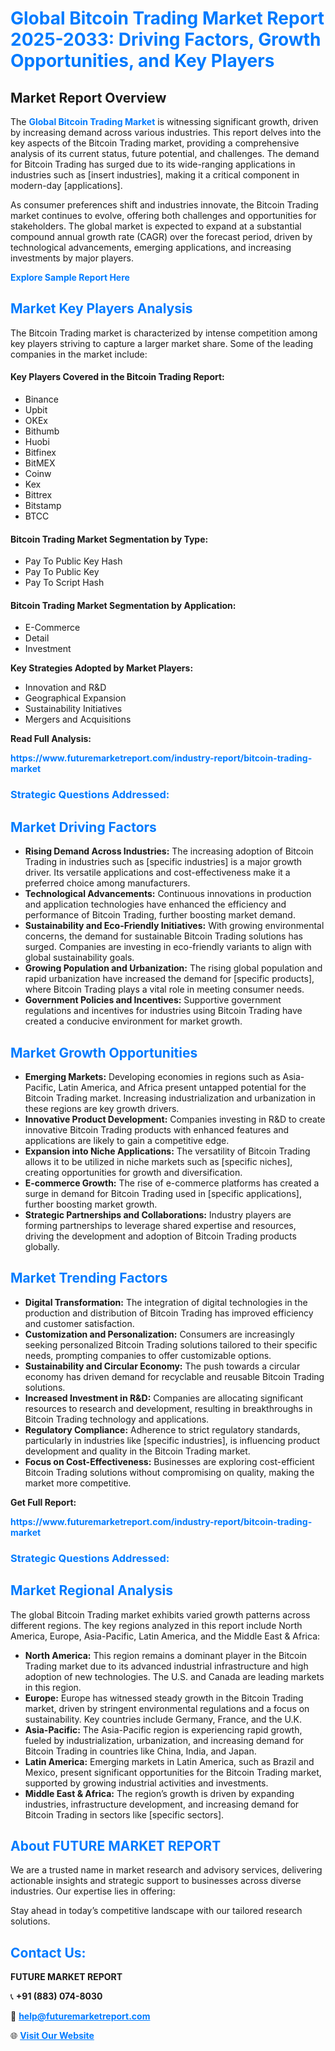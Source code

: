 <h1 style="color: #007BFF;">Global Bitcoin Trading Market Report 2025-2033: Driving Factors, Growth Opportunities, and Key Players</h1>

<section id="overview">
<h2>Market Report Overview</h2>
<p>The <a href="https://www.futuremarketreport.com/industry-report/bitcoin-trading-market" style="color: #007BFF; text-decoration: none;"><strong>Global Bitcoin Trading Market</strong></a> is witnessing significant growth, driven by increasing demand across various industries. This report delves into the key aspects of the Bitcoin Trading market, providing a comprehensive analysis of its current status, future potential, and challenges. The demand for Bitcoin Trading has surged due to its wide-ranging applications in industries such as [insert industries], making it a critical component in modern-day [applications].</p>
<p>As consumer preferences shift and industries innovate, the Bitcoin Trading market continues to evolve, offering both challenges and opportunities for stakeholders. The global market is expected to expand at a substantial compound annual growth rate (CAGR) over the forecast period, driven by technological advancements, emerging applications, and increasing investments by major players.</p>
</section>

<section id="overview">
<p><a href="https://www.futuremarketreport.com/request-sample/reportId=63913" style="color: #007BFF; text-decoration: none;"><strong>Explore Sample Report Here</strong></a></p>
</section>

<section id="key-players">
<h2 style="color: #007BFF;">Market Key Players Analysis</h2>
<p>The Bitcoin Trading market is characterized by intense competition among key players striving to capture a larger market share. Some of the leading companies in the market include:</p>
<h4>Key Players Covered in the Bitcoin Trading Report:</h4>
<ul><li>Binance</li><li>Upbit</li><li>OKEx</li><li>Bithumb</li><li>Huobi</li><li>Bitfinex</li><li>BitMEX</li><li>Coinw</li><li>Kex</li><li>Bittrex</li><li>Bitstamp</li><li>BTCC</li></ul>
<h4>Bitcoin Trading Market Segmentation by Type:</h4>
<ul><li>Pay To Public Key Hash</li><li>Pay To Public Key</li><li>Pay To Script Hash</li></ul>

<h4>Bitcoin Trading Market Segmentation by Application:</h4>
<ul><li>E-Commerce</li><li>Detail</li><li>Investment</li></ul>
<p><strong>Key Strategies Adopted by Market Players:</strong></p>
<ul>
<li>Innovation and R&D</li>
<li>Geographical Expansion</li>
<li>Sustainability Initiatives</li>
<li>Mergers and Acquisitions</li>
</ul>
</section>

<section>
<p><strong>Read Full Analysis: </strong></p><a href="https://www.futuremarketreport.com/industry-report/bitcoin-trading-market" style="color: #007BFF; text-decoration: none;"><strong>https://www.futuremarketreport.com/industry-report/bitcoin-trading-market</strong></a>
<h3 style="color: #007BFF;">Strategic Questions Addressed:</h3>
</section>

<section id="driving-factors">
<h2 style="color: #007BFF;">Market Driving Factors</h2>
<ul>
<li><strong>Rising Demand Across Industries:</strong> The increasing adoption of Bitcoin Trading in industries such as [specific industries] is a major growth driver. Its versatile applications and cost-effectiveness make it a preferred choice among manufacturers.</li>
<li><strong>Technological Advancements:</strong> Continuous innovations in production and application technologies have enhanced the efficiency and performance of Bitcoin Trading, further boosting market demand.</li>
<li><strong>Sustainability and Eco-Friendly Initiatives:</strong> With growing environmental concerns, the demand for sustainable Bitcoin Trading solutions has surged. Companies are investing in eco-friendly variants to align with global sustainability goals.</li>
<li><strong>Growing Population and Urbanization:</strong> The rising global population and rapid urbanization have increased the demand for [specific products], where Bitcoin Trading plays a vital role in meeting consumer needs.</li>
<li><strong>Government Policies and Incentives:</strong> Supportive government regulations and incentives for industries using Bitcoin Trading have created a conducive environment for market growth.</li>
</ul>
</section>

<section id="growth-opportunities">
<h2 style="color: #007BFF;">Market Growth Opportunities</h2>
<ul>
<li><strong>Emerging Markets:</strong> Developing economies in regions such as Asia-Pacific, Latin America, and Africa present untapped potential for the Bitcoin Trading market. Increasing industrialization and urbanization in these regions are key growth drivers.</li>
<li><strong>Innovative Product Development:</strong> Companies investing in R&D to create innovative Bitcoin Trading products with enhanced features and applications are likely to gain a competitive edge.</li>
<li><strong>Expansion into Niche Applications:</strong> The versatility of Bitcoin Trading allows it to be utilized in niche markets such as [specific niches], creating opportunities for growth and diversification.</li>
<li><strong>E-commerce Growth:</strong> The rise of e-commerce platforms has created a surge in demand for Bitcoin Trading used in [specific applications], further boosting market growth.</li>
<li><strong>Strategic Partnerships and Collaborations:</strong> Industry players are forming partnerships to leverage shared expertise and resources, driving the development and adoption of Bitcoin Trading products globally.</li>
</ul>
</section>

<section id="trending-factors">
<h2 style="color: #007BFF;">Market Trending Factors</h2>
<ul>
<li><strong>Digital Transformation:</strong> The integration of digital technologies in the production and distribution of Bitcoin Trading has improved efficiency and customer satisfaction.</li>
<li><strong>Customization and Personalization:</strong> Consumers are increasingly seeking personalized Bitcoin Trading solutions tailored to their specific needs, prompting companies to offer customizable options.</li>
<li><strong>Sustainability and Circular Economy:</strong> The push towards a circular economy has driven demand for recyclable and reusable Bitcoin Trading solutions.</li>
<li><strong>Increased Investment in R&D:</strong> Companies are allocating significant resources to research and development, resulting in breakthroughs in Bitcoin Trading technology and applications.</li>
<li><strong>Regulatory Compliance:</strong> Adherence to strict regulatory standards, particularly in industries like [specific industries], is influencing product development and quality in the Bitcoin Trading market.</li>
<li><strong>Focus on Cost-Effectiveness:</strong> Businesses are exploring cost-efficient Bitcoin Trading solutions without compromising on quality, making the market more competitive.</li>
</ul>
</section>

<section>
<p><strong>Get Full Report: </strong></p><a href="https://www.futuremarketreport.com/industry-report/bitcoin-trading-market" style="color: #007BFF; text-decoration: none;"><strong>https://www.futuremarketreport.com/industry-report/bitcoin-trading-market</strong></a>
<h3 style="color: #007BFF;">Strategic Questions Addressed:</h3>
</section>


<section id="regional-analysis">
<h2 style="color: #007BFF;">Market Regional Analysis</h2>
<p>The global Bitcoin Trading market exhibits varied growth patterns across different regions. The key regions analyzed in this report include North America, Europe, Asia-Pacific, Latin America, and the Middle East & Africa:</p>
<ul>
<li><strong>North America:</strong> This region remains a dominant player in the Bitcoin Trading market due to its advanced industrial infrastructure and high adoption of new technologies. The U.S. and Canada are leading markets in this region.</li>
<li><strong>Europe:</strong> Europe has witnessed steady growth in the Bitcoin Trading market, driven by stringent environmental regulations and a focus on sustainability. Key countries include Germany, France, and the U.K.</li>
<li><strong>Asia-Pacific:</strong> The Asia-Pacific region is experiencing rapid growth, fueled by industrialization, urbanization, and increasing demand for Bitcoin Trading in countries like China, India, and Japan.</li>
<li><strong>Latin America:</strong> Emerging markets in Latin America, such as Brazil and Mexico, present significant opportunities for the Bitcoin Trading market, supported by growing industrial activities and investments.</li>
<li><strong>Middle East & Africa:</strong> The region’s growth is driven by expanding industries, infrastructure development, and increasing demand for Bitcoin Trading in sectors like [specific sectors].</li>
</ul>
</section>

<footer>
<h2 style="color: #007BFF;">About FUTURE MARKET REPORT</h2>
<p>We are a trusted name in market research and advisory services, delivering actionable insights and strategic support to businesses across diverse industries. Our expertise lies in offering:</p>

<p>Stay ahead in today’s competitive landscape with our tailored research solutions.</p>

<h2 style="color: #007BFF;">Contact Us:</h2>
<p><strong>FUTURE MARKET REPORT</strong></p>
<p>📞 <strong>+91 (883) 074-8030</strong></p>
<p>📧 <strong><a href="mailto:help@futuremarketreport.com" style="color: #007BFF;">help@futuremarketreport.com</a></strong></p>
<p>🌐 <strong><a href="https://www.futuremarketreport.com/" style="color: #007BFF;">Visit Our Website</a></strong></p>
</footer>
